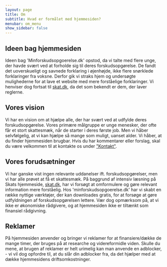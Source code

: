 ```yaml
---
layout: page
title: Om
subtitle: Hvad er formålet med hjemmesiden?
menubar: om_menu
show_sidebar: false
---
```


## Ideen bag hjemmesiden

Ideen bag 'Minforskudsopgoerelse.dk' opstod, da vi talte med flere unge, der havde svært ved at forholde sig til deres forskudsopgørelse. De fandt det uoverskueligt og savnede forklaring i øjenhøjde, ikke flere snørklede forklaringer fra voksne.
Derfor gik vi straks hjem og undersøgte mulighederne for at lave et website med mere forståelige forklaringer. Vi henviser dog fortsat til [skat.dk](https://www.skat.dk), da det som bekendt er dem, der laver reglerne.

## Vores vision
Vi har en vision om at hjælpe alle, der har svært ved at udfylde deres forskudsopgørelse. Vores primære målgruppe er unge menesker, der ofte får et stort skattesmæk, når de starter i deres første job. Men vi håber selvfølgelig, at vi kan hjælpe så mange som muligt, uanset alder. Vi håber, at du finder hjemmesiden brugbar. Hvis du har kommentarer eller forslag, skal du være velkommen til at kontakte os under ["Kontakt"](/kontakt/).

## Vores forudsætninger
Vi har ganske vist ingen relevante uddanelser ift. forskudsopgørelser, men vi har alle prøvet at få et skattesmæk. På baggrund af intensiv læsning på Skats hjemmeside, [skat.dk](https://www.skat.dk/), har vi forsøgt at omformulere og gøre relevant information mere forståelig. Hos 'minforskudsopgoerelse.dk' har vi skabt en række nyttige værktøjer, der kan downloades gratis, for at forsøge at gøre udfyldningen af forskudsopgørelsen lettere. Vær dog opmærksom på, at vi ikke er økonomiske rådgivere, og at hjemmesiden ikke er tiltænkt som finansiel rådgivning.

## Reklamer
På hjemmesiden anvender og bringer vi reklamer for at finansiere/dække de mange timer, der bruges på at researche og videreformidle viden. Skulle du mene, at brugen af reklamer er helt urimelig kan man anvende en adblocker, - vi vil dog opfordre til, at du slår din adblocker fra, da det hjælper med at dække hjemmesidens driftsomkostninger.

